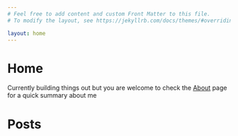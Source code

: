 ```yaml
---
# Feel free to add content and custom Front Matter to this file.
# To modify the layout, see https://jekyllrb.com/docs/themes/#overriding-theme-defaults

layout: home
---
```


# Home

Currently building things out but you are welcome to check the <a class="page-link" href="/about/">About</a> page for a 
quick summary about me

# Posts

